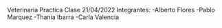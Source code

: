 Veterinaria Practica Clase 21/04/2022
Integrantes:
-Alberto Flores
-Pablo Marquez
-Thania Ibarra
-Carla Valencia
